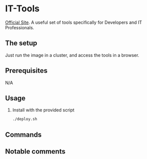 # IT-Tools

[Official Site](https://github.com/CorentinTh/it-tools). A useful set of tools specifically for Developers and IT Professionals.

## The setup

Just run the image in a cluster, and access the tools in a browser.

## Prerequisites

N/A

## Usage

1. Install with the provided script

    ```bash
    ./deploy.sh
    ```

## Commands

## Notable comments

